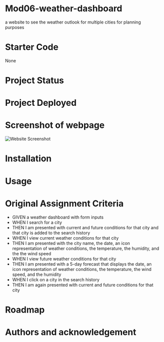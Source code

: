 # Mod06-weather-dashboard
a website to see the weather outlook for multiple cities for planning purposes


# Starter Code
None

# Project Status


# Project Deployed


# Screenshot of webpage
<img src="" alt="Website Screenshot">


# Installation



# Usage


# Original Assignment Criteria
<ul>
<li>GIVEN a weather dashboard with form inputs
<li>WHEN I search for a city
<li>THEN I am presented with current and future conditions for that city and that city is added to the search history
<li>WHEN I view current weather conditions for that city
<li>THEN I am presented with the city name, the date, an icon representation of weather conditions, the temperature, the humidity, and the the wind speed
<li>WHEN I view future weather conditions for that city
<li>THEN I am presented with a 5-day forecast that displays the date, an icon representation of weather conditions, the temperature, the wind speed, and the humidity
<li>WHEN I click on a city in the search history
<li>THEN I am again presented with current and future conditions for that city
</ul>

# Roadmap


# Authors and acknowledgement
